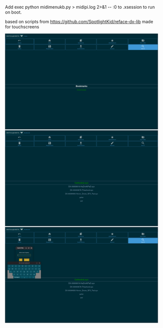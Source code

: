 Add 
exec python midimenukb.py > midipi.log 2>&1 -- :0
to .xsession to run on boot.

based on scripts from https://github.com/SpotlightKid/reface-dx-lib made for touchscreens

![Alt text](https://github.com/powerpoint45/reface-dx-lib-raspberrypi/blob/master/Screenshot%20From%202025-10-14%2018-26-45.png?raw=true)
![Alt text](https://github.com/powerpoint45/reface-dx-lib-raspberrypi/blob/master/Screenshot%20From%202025-10-14%2018-27-02.png?raw=true)
![Alt text](https://github.com/powerpoint45/reface-dx-lib-raspberrypi/blob/master/Screenshot%20From%202025-10-14%2018-27-10.png?raw=true)
